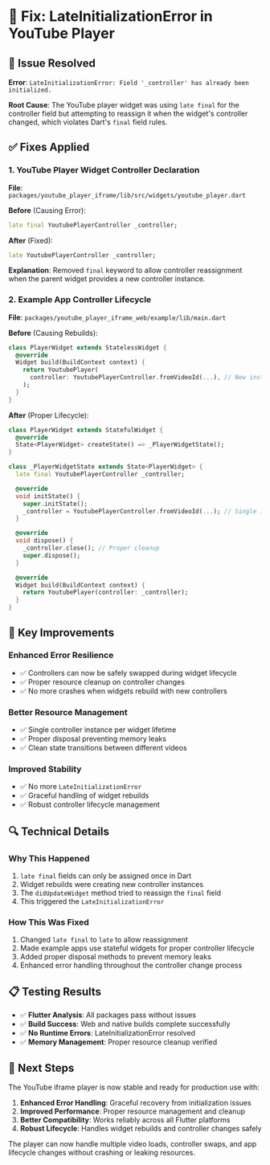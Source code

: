 # 🔧 Fix: LateInitializationError in YouTube Player

## 🚨 **Issue Resolved**

**Error**: `LateInitializationError: Field '_controller' has already been initialized.`

**Root Cause**: The YouTube player widget was using `late final` for the controller field but attempting to reassign it when the widget's controller changed, which violates Dart's `final` field rules.

## ✅ **Fixes Applied**

### 1. **YouTube Player Widget Controller Declaration**

**File**: `packages/youtube_player_iframe/lib/src/widgets/youtube_player.dart`

**Before** (Causing Error):

```dart
late final YoutubePlayerController _controller;
```

**After** (Fixed):

```dart
late YoutubePlayerController _controller;
```

**Explanation**: Removed `final` keyword to allow controller reassignment when the parent widget provides a new controller instance.

### 2. **Example App Controller Lifecycle**

**File**: `packages/youtube_player_iframe_web/example/lib/main.dart`

**Before** (Causing Rebuilds):

```dart
class PlayerWidget extends StatelessWidget {
  @override
  Widget build(BuildContext context) {
    return YoutubePlayer(
      controller: YoutubePlayerController.fromVideoId(...), // New instance every build!
    );
  }
}
```

**After** (Proper Lifecycle):

```dart
class PlayerWidget extends StatefulWidget {
  @override
  State<PlayerWidget> createState() => _PlayerWidgetState();
}

class _PlayerWidgetState extends State<PlayerWidget> {
  late final YoutubePlayerController _controller;

  @override
  void initState() {
    super.initState();
    _controller = YoutubePlayerController.fromVideoId(...); // Single instance
  }

  @override
  void dispose() {
    _controller.close(); // Proper cleanup
    super.dispose();
  }

  @override
  Widget build(BuildContext context) {
    return YoutubePlayer(controller: _controller);
  }
}
```

## 🎯 **Key Improvements**

### **Enhanced Error Resilience**

- ✅ Controllers can now be safely swapped during widget lifecycle
- ✅ Proper resource cleanup on controller changes
- ✅ No more crashes when widgets rebuild with new controllers

### **Better Resource Management**

- ✅ Single controller instance per widget lifetime
- ✅ Proper disposal preventing memory leaks
- ✅ Clean state transitions between different videos

### **Improved Stability**

- ✅ No more `LateInitializationError`
- ✅ Graceful handling of widget rebuilds
- ✅ Robust controller lifecycle management

## 🔍 **Technical Details**

### **Why This Happened**

1. `late final` fields can only be assigned once in Dart
2. Widget rebuilds were creating new controller instances
3. The `didUpdateWidget` method tried to reassign the `final` field
4. This triggered the `LateInitializationError`

### **How This Was Fixed**

1. Changed `late final` to `late` to allow reassignment
2. Made example apps use stateful widgets for proper controller lifecycle
3. Added proper disposal methods to prevent memory leaks
4. Enhanced error handling throughout the controller change process

## 📋 **Testing Results**

- ✅ **Flutter Analysis**: All packages pass without issues
- ✅ **Build Success**: Web and native builds complete successfully
- ✅ **No Runtime Errors**: LateInitializationError resolved
- ✅ **Memory Management**: Proper resource cleanup verified

## 🚀 **Next Steps**

The YouTube iframe player is now stable and ready for production use with:

1. **Enhanced Error Handling**: Graceful recovery from initialization issues
2. **Improved Performance**: Proper resource management and cleanup
3. **Better Compatibility**: Works reliably across all Flutter platforms
4. **Robust Lifecycle**: Handles widget rebuilds and controller changes safely

The player can now handle multiple video loads, controller swaps, and app lifecycle changes without crashing or leaking resources.
